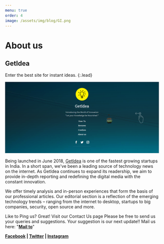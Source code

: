 ```yaml
---
menu: true
order: 4
image: /assets/img/blog/GI.png
---
```


# About us
## GetIdea

Enter the best site for instant ideas.
{:.lead}

![Screenshot](assets/img/blog/GI.png)

Being launched in June 2018, [GetIdea](https://getidea.me) is one of the fastest growing startups in India. In a short span, we've been a leading source of technology news on the internet. As GetIdea continues to expand its readership, we aim to provide in-depth reporting and redefining the digital media with the constant innovation.

We offer timely analysis and in-person experiences that form the basis of our professional articles. Our editorial section is a reflection of the emerging technology trends – ranging from the internet to desktop, startups to big companies, security, open source and more.

Like to Ping us? Great! Visit our Contact Us page
Please be free to send us your queries and suggestions. Your suggestion is our next update!!
Mail us here: "**[Mail to](mailto:info@getidea.me)**"

   **[Facebook](https://facebook.com/gettidea) | [Twitter](https://twitter.com/gettidea) | [Instagram](https://instagram.com/gettidea)**

  

   

    
